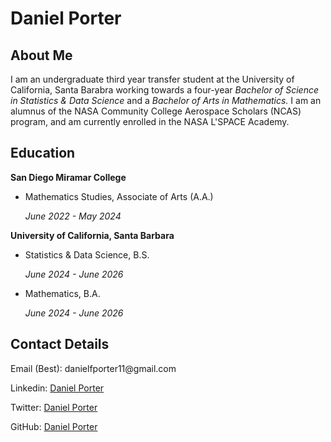 <html>
<body class="libertinus latex-dark">

<h1>Daniel Porter</h1>

<h2>About Me</h2>
<p>I am an undergraduate third year transfer student at the University of California, Santa Barabra working towards a four-year <i>Bachelor of Science in Statistics & Data Science</i> and a <i>Bachelor of Arts in Mathematics.</i> I am an alumnus of the NASA Community College Aerospace Scholars (NCAS) program, and am currently enrolled in the NASA L'SPACE Academy. </p>

<h2>Education</h2>
<p><b>San Diego Miramar College</b></p>
<ul>
  <li>Mathematics Studies, Associate of Arts (A.A.)<i><p>June 2022 - May 2024</p></i></li>
</ul>
<p></p>
<p><b>University of California, Santa Barbara</b></p>
<ul>
  <li>Statistics & Data Science, B.S.<i><p>June 2024 - June 2026</p></i></li>
  <li>Mathematics, B.A.<i><p>June 2024 - June 2026</p></i></li>
</ul>

<h2>Contact Details</h2>
<p>
  Email (Best): danielfporter11@gmail.com
</p>
<p>
  Linkedin: 
  <a href="https://www.linkedin.com/in/daniel-porter-941130200/"> Daniel Porter </a>
</p>
<p>
  Twitter: 
  <a href="https://www.twitter.com/DanielFPorter/"> Daniel Porter </a>
</p>
<p>
  GitHub: 
  <a href="https://github.com/DanielPorter"> Daniel Porter </a>
</p>
</body>
</html> 
